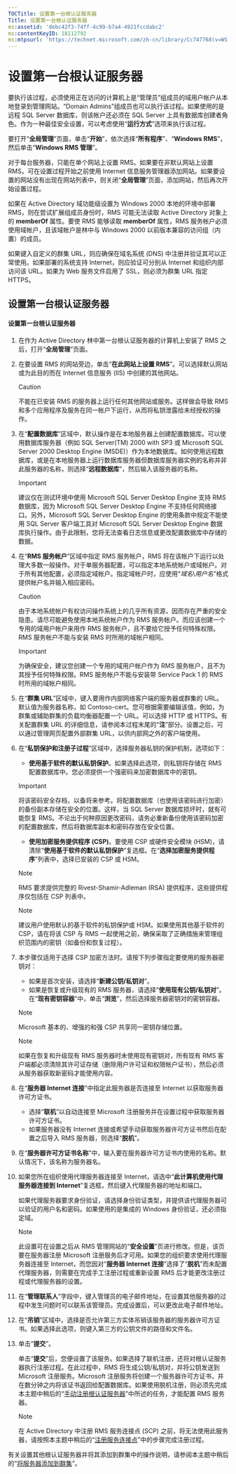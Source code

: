 ```yaml
---
TOCTitle: 设置第一台根认证服务器
Title: 设置第一台根认证服务器
ms:assetid: 'debc42f3-74ff-4c99-b7a4-4921fccdabc2'
ms:contentKeyID: 18112792
ms:mtpsurl: 'https://technet.microsoft.com/zh-cn/library/Cc747768(v=WS.10)'
---
```


设置第一台根认证服务器
======================

要执行该过程，必须使用正在访问的计算机上是“管理员”组成员的域用户帐户从本地登录到管理网站。“Domain Admins”组成员也可以执行该过程。如果使用的是远程 SQL Server 数据库，则该帐户还必须在 SQL Server 上具有数据库创建者角色。作为一种最佳安全设置，可以考虑使用“**运行方式**”选项来执行该过程。

要打开“**全局管理**”页面，单击“**开始**”，依次选择“**所有程序**”、“**Windows RMS**”，然后单击“**Windows RMS 管理**”。

对于每台服务器，只能在单个网站上设置 RMS。如果要在非默认网站上设置 RMS，可在设置过程开始之前使用 Internet 信息服务管理器添加网站。如果要设置的网站没有出现在网站列表中，则关闭“**全局管理**”页面，添加网站，然后再次开始设置过程。

如果在 Active Directory 域功能级设置为 Windows 2000 本地的环境中部署 RMS，则在尝试扩展组成员身份时，RMS 可能无法读取 Active Directory 对象上的 **memberOf** 属性。要使 RMS 能够读取 **memberOf** 属性，RMS 服务帐户必须使用域帐户，且该域帐户是林中与 Windows 2000 以前版本兼容的访问组（内置）的成员。

如果键入自定义的群集 URL，则应确保在域名系统 (DNS) 中注册并验证其可以正常使用。如果部署的系统支持 Internet，则应验证可分别从 Internet 和组织内部访问该 URL。如果为 Web 服务文件启用了 SSL，则必须为群集 URL 指定 HTTPS。

设置第一台根认证服务器
----------------------

#### 设置第一台根认证服务器

1.  在作为 Active Directory 林中第一台根认证服务器的计算机上安装了 RMS 之后，打开“**全局管理**”页面。

2.  在要设置 RMS 的网站旁边，单击“**在此网站上设置 RMS**”。可以选择默认网站或为此目的而在 Internet 信息服务 (IIS) 中创建的其他网站。

    > [!CAUTION]
    > 不能在已安装 RMS 的服务器上运行任何其他网站或服务。这样做会导致 RMS 和多个应用程序及服务在同一帐户下运行，从而将私钥泄露给未经授权的操作。 

3.  在“**配置数据库**”区域中，默认操作是在本地服务器上创建配置数据库。可以使用数据库服务器（例如 SQL Server(TM) 2000 with SP3 或 Microsoft SQL Server 2000 Desktop Engine (MSDE)）作为本地数据库。如何使用远程数据库，或是在本地服务器上运行数据库服务器但数据库服务器实例的名称并非此服务器的名称，则选择“**远程数据库**”，然后输入该服务器的名称。

    > [!IMPORTANT]
    > 建议仅在测试环境中使用 Microsoft SQL Server Desktop Engine 支持 RMS 数据库，因为 Microsoft SQL Server Desktop Engine 不支持任何网络接口。另外，Microsoft SQL Server Desktop Engine 的使用条款中规定不能使用 SQL Server 客户端工具对 Microsoft SQL Server Desktop Engine 数据库执行操作。由于此限制，您将无法查看日志信息或更改配置数据库中存储的数据。 

4.  在“**RMS 服务帐户**”区域中指定 RMS 服务帐户，RMS 将在该帐户下运行以处理大多数一般操作。对于单服务器配置，可以指定本地系统帐户或域帐户。对于所有其他配置，必须指定域帐户。指定域帐户时，应使用“*域名*\\*用户名*”格式提供帐户名并输入相应密码。

    > [!CAUTION]
    > 由于本地系统帐户有权访问操作系统上的几乎所有资源，因而存在严重的安全隐患。请尽可能避免使用本地系统帐户作为 RMS 服务帐户。而应该创建一个专用的域用户帐户来用作 RMS 服务帐户，且不要给它授予任何特殊权限。RMS 服务帐户不能与安装 RMS 时所用的域帐户相同。 

    > [!IMPORTANT]
    > 为确保安全，建议您创建一个专用的域用户帐户作为 RMS 服务帐户，且不为其授予任何特殊权限。RMS 服务帐户不能与安装带 Service Pack 1 的 RMS 时所用的域帐户相同。 

5.  在“**群集 URL**”区域中，键入要用作内部网络客户端的服务器或群集的 URL。默认值为服务器名称，如 Contoso-cert。您可根据需要编辑该值，例如，为群集或辅助群集的负载均衡器配置一个 URL。可以选择 HTTP 或 HTTPS。有关配置群集 URL 的详细信息，请参阅本过程末尾的“**注**”部分。设置之后，可以通过管理网页配置外部群集 URL，以供内部网之外的客户端使用。

6.  在“**私钥保护和注册子过程**”区域中，选择服务器私钥的保护机制，选项如下：

    -   **使用基于软件的默认私钥保护**。如果选择此选项，则私钥将存储在 RMS 配置数据库中。您必须提供一个强密码来加密数据库中的密钥。

    > [!IMPORTANT]
    > 将该密码安全存档，以备将来参考。将配置数据库（也使用该密码进行加密）的备份副本存储在安全的位置。这样，当 SQL Server 数据库损坏时，就有可能恢复 RMS。不论出于何种原因更改密码，请务必重新备份使用该密码加密的配置数据库，然后将数据库副本和密码存放在安全位置。 

    -   **使用加密服务提供程序 (CSP)**。要使用 CSP 或硬件安全模块 (HSM)，请清除“**使用基于软件的默认私钥保护**”复选框。在“**选择加密服务提供程序**”列表中，选择已安装的 CSP 或 HSM。

    > [!NOTE]
    > RMS 要求提供完整的 Rivest-Shamir-Adleman (RSA) 提供程序，这些提供程序仅包括在 CSP 列表中。 

    > [!NOTE]
    > 建议用户使用默认的基于软件的私钥保护或 HSM。如果使用其他基于软件的 CSP，请在将该 CSP 与 RMS 一起使用之前，确保采取了正确措施来管理组织范围内的密钥（如备份和恢复过程）。 

7.  本步骤仅适用于选择 CSP 加密方法时。请按下列步骤指定要使用的服务器密钥对：

    -   如果是首次安装，请选择“**新建公钥/私钥对**”。
    -   如果是恢复或升级现有的 RMS 服务器，请选择“**使用现有公钥/私钥对**”。在“**现有密钥容器**”中，单击“**浏览**”，然后选择服务器密钥对的密钥容器。

    > [!NOTE]
    > Microsoft 基本的、增强的和强 CSP 共享同一密钥存储位置。               

    > [!NOTE]
    > 如果在恢复和升级现有 RMS 服务器时未使用现有密钥对，所有现有 RMS 客户端都必须清除其许可证存储（删除用户许可证和权限帐户证书），然后必须从服务器获取新密码才能使用内容。 

8.  在“**服务器 Internet 连接**”中指定此服务器是否连接至 Internet 以获取服务器许可方证书。

    -   选择“**联机**”以自动连接至 Microsoft 注册服务并在设置过程中获取服务器许可方证书。
    -   如果服务器没有 Internet 连接或希望手动获取服务器许可方证书然后在配置之后导入 RMS 服务器，则选择“**脱机**”。

9.  在“**服务器许可方证书名称**”中，输入要在服务器许可方证书内使用的名称。默认情况下，该名称为服务器名。

10. 如果您所在组织使用代理服务器连接至 Internet，请选中“**此计算机使用代理服务器连接到 Internet**”复选框，然后键入代理服务器的地址和端口。

    如果代理服务器要求身份验证，请选择身份验证类型，并提供该代理服务器可以验证的用户名和密码。如果使用的是集成的 Windows 身份验证，还必须指定域。

    > [!NOTE]
    > 此设置可在设置之后从 RMS 管理网站的“**安全设置**”页进行修改。但是，该页要在服务器注册 Microsoft 注册服务后才可用。如果您的组织要求使用代理服务器连接至 Internet，而您因对“**服务器 Internet 连接**”选择了“**脱机**”而未配置代理服务器，则需要在完成手工注册过程或重新设置 RMS 后才能更改注册过程或代理服务器的设置。 

11. 在“**管理联系人**”字段中，键入管理员的电子邮件地址，在设置其他服务器的过程中发生问题时可以联系该管理员。完成设置后，可以更改此电子邮件地址。

12. 在“**吊销**”区域中，选择是否允许第三方实体吊销该服务器的服务器许可方证书。如果选择此选项，则键入第三方的公钥文件的路径和文件名。

13. 单击“**提交**”。

    单击“**提交**”后，您便设置了该服务。如果选择了联机注册，还将对根认证服务器执行注册过程。在此过程中，RMS 将生成公钥/私钥对，并将公钥发送到 Microsoft 注册服务。Microsoft 注册服务将创建一个服务器许可方证书，并在数分钟之内将该证书返回给配置数据库。如果使用脱机注册，则必须先完成本主题中稍后的“[手动注册根认证服务器](https://technet.microsoft.com/aecdebb5-b28b-4b58-937a-392bb6ce9643)”中所述的任务，才能配置 RMS 服务器。

    > [!NOTE]
    > 在 Active Directory 中注册 RMS 服务连接点 (SCP) 之前，将无法使用此服务器，请按照本主题中稍后的“[注册服务连接点](https://technet.microsoft.com/630cc3c3-9ed9-4423-8874-cbaceb43b353)”中的步骤完成注册过程。 

有关设置其他根认证服务器并将其添加到群集中的操作说明，请参阅本主题中稍后的“[将服务器添加到群集](https://technet.microsoft.com/db635238-5528-4bec-9cc6-8244e2b3d733)”。
